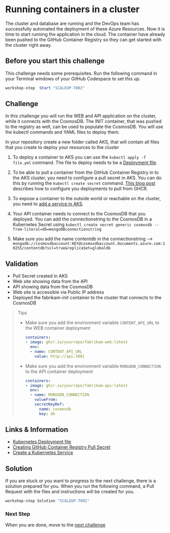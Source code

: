 # Running containers in a cluster

The cluster and database are running and the DevOps team has successfully automated the deployment of these Azure Resources. Now it is time to start running the application in the cloud. The container have already been pushed to the GitHub Container Registry so they can get started with the cluster right away. 

## Before you start this challenge

This challenge needs some prerequisites. Run the following command in your Terminal windows of your GitHub Codespace to set this up.

```powershell
workshop-step  Start "SCALEUP-T002"
```

## Challenge

In this challenge you will run the WEB and API application on the cluster, while it connects with the CosmosDB. The INIT container, that was pushed to the registry as well, can be used to populate the CosmosDB. You will use the kubectl commands and YAML files to deploy them. 

In your repository create a new folder called AKS, that will contain all files that you create to deploy your resources to the cluster

1. To deploy a container to AKS you can use the `kubectl apply -f file.yml` command. The file to deploy needs to be a [Deployment file](https://kubernetes.io/docs/concepts/workloads/controllers/deployment/#creating-a-deployment). 

2. To be able to pull a container from the GitHub Container Registry in to the AKS cluster, you need to configure a pull secret in AKS. You can do this by running the `kubectl create secret` command. [This blog post](https://roadtoalm.com/2020/09/22/using-the-github-container-registry-with-azure-kubernetes-service-aks/) describes how to configure you deployments to pull from GHCR.

3. To expose a container to the outside world or reachable on the cluster, you need to [add a service in AKS](https://kubernetes.io/docs/concepts/services-networking/service/#defining-a-service). 

4. Your API container needs to connect to the CosmosDB that you deployed. You can add the connectionstring to the CosmosDB in a Kubernetes Secret using `kubectl create secret generic cosmosdb --from-literal=db=mongoDBconnectionstring` 

5. Make sure you add the name contentdb in the connectionstring --> `mongodb://cosmosdbaccount:KEY@cosmosdbaccount.documents.azure.com:10255/contentdb?ssl=true&replicaSet=globaldb`

## Validation

* Pull Secret created in AKS
* Web site showing data from the API
* API showing data from the CosmosDB
* Web site is accessible via Public IP address
* Deployed the fabrikam-init container to the cluster that connects to the CosmosDB

> Tips
>
> * Make sure you add the environment variable `CONTENT_API_URL` to the WEB container deployment
>
>    ```yaml
>    containers:
>    - image: ghcr.io/yourrepo/fabrikam-web:latest 
>      env:
>      - name: CONTENT_API_URL
>        value: http://api:3001
>    ```
>
> * Make sure you add the environment variable `MONGODB_CONNECTION` to the API container deployment
>
>    ```yaml
>    containers:
>    - image: ghcr.io/yourrepo/fabrikam-api:latest 
>      env:
>      - name: MONGODB_CONNECTION
>        valueFrom:
>        secretKeyRef:
>          name: cosmosdb
>          key: db   
>    ```

## Links & Information

* [Kubernetes Deployment file](https://kubernetes.io/docs/concepts/workloads/controllers/deployment/#creating-a-deployment)
* [Creating GitHub Container Registry Pull Secret](https://roadtoalm.com/2020/09/22/using-the-github-container-registry-with-azure-kubernetes-service-aks/)
* [Create a Kubernetes Service](https://kubernetes.io/docs/concepts/services-networking/service/#defining-a-service)

## Solution

If you are stuck or you want to progress to the next challenge, there is a solution prepared for you. When you run the following command, a Pull Request with the files and instructions will be created for you. 

```powershell
workshop-step Solution "SCALEUP-T002"
```

### Next Step

When you are done, move to the [next challenge](/Challenges/Module3-ClosingtheFeedbackLoop/ClosingTheFeedbackLoop.md)